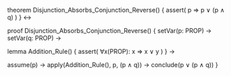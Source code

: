 theorem Disjunction_Absorbs_Conjunction_Reverse() {
  assert(
    p ⇒ p ∨ (p ∧ q)
  )
} ↔

proof Disjunction_Absorbs_Conjunction_Reverse() {
  setVar(p: PROP) →
  setVar(q: PROP) →
  
  lemma Addition_Rule() {
    assert(
      ∀x(PROP): x ⇒ x ∨ y
    )
  } →
  
  assume(p) →
  apply(Addition_Rule(), p, (p ∧ q)) →
  conclude(p ∨ (p ∧ q))
}